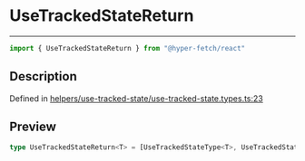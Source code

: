 

# UseTrackedStateReturn

<div class="api-docs__separator" data-reactroot="">

---

</div><div class="api-docs__import" data-reactroot="">

```ts
import { UseTrackedStateReturn } from "@hyper-fetch/react"
```

</div><div class="api-docs__section">

## Description

</div><div class="api-docs__description"><span class="api-docs__do-not-parse">



</span></div><p class="api-docs__definition">

Defined in [helpers/use-tracked-state/use-tracked-state.types.ts:23](https://github.com/BetterTyped/hyper-fetch/blob/4197368e/packages/react/src/helpers/use-tracked-state/use-tracked-state.types.ts#L23)

</p><div class="api-docs__section">

## Preview

</div><div class="api-docs__preview type single">

```ts
type UseTrackedStateReturn<T> = [UseTrackedStateType<T>, UseTrackedStateActions<T>, { getStaleStatus: () => boolean; setCacheData: (cacheData: CacheValueType<ExtractResponse<T>, ExtractError<T>>) => void; setRenderKey: (renderKey: keyof UseTrackedStateType<T>) => void }];
```

</div>